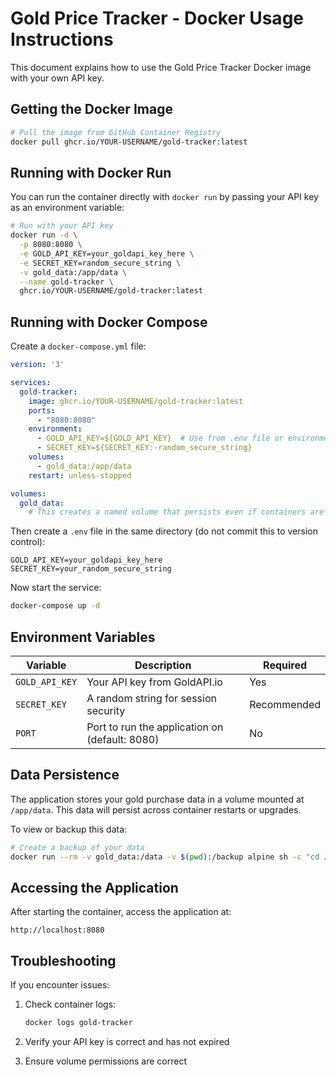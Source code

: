 # Gold Price Tracker - Docker Usage Instructions

This document explains how to use the Gold Price Tracker Docker image with your own API key.

## Getting the Docker Image

```bash
# Pull the image from GitHub Container Registry
docker pull ghcr.io/YOUR-USERNAME/gold-tracker:latest
```

## Running with Docker Run

You can run the container directly with `docker run` by passing your API key as an environment variable:

```bash
# Run with your API key
docker run -d \
  -p 8080:8080 \
  -e GOLD_API_KEY=your_goldapi_key_here \
  -e SECRET_KEY=random_secure_string \
  -v gold_data:/app/data \
  --name gold-tracker \
  ghcr.io/YOUR-USERNAME/gold-tracker:latest
```

## Running with Docker Compose

Create a `docker-compose.yml` file:

```yaml
version: '3'

services:
  gold-tracker:
    image: ghcr.io/YOUR-USERNAME/gold-tracker:latest
    ports:
      - "8080:8080"
    environment:
      - GOLD_API_KEY=${GOLD_API_KEY}  # Use from .env file or environment
      - SECRET_KEY=${SECRET_KEY:-random_secure_string}
    volumes:
      - gold_data:/app/data
    restart: unless-stopped

volumes:
  gold_data:
    # This creates a named volume that persists even if containers are removed
```

Then create a `.env` file in the same directory (do not commit this to version control):

```
GOLD_API_KEY=your_goldapi_key_here
SECRET_KEY=your_random_secure_string
```

Now start the service:

```bash
docker-compose up -d
```

## Environment Variables

| Variable | Description | Required |
|----------|-------------|----------|
| `GOLD_API_KEY` | Your API key from GoldAPI.io | Yes |
| `SECRET_KEY` | A random string for session security | Recommended |
| `PORT` | Port to run the application on (default: 8080) | No |

## Data Persistence

The application stores your gold purchase data in a volume mounted at `/app/data`. This data will persist across container restarts or upgrades.

To view or backup this data:

```bash
# Create a backup of your data
docker run --rm -v gold_data:/data -v $(pwd):/backup alpine sh -c "cd /data && tar czvf /backup/gold-data-backup.tar.gz ."
```

## Accessing the Application

After starting the container, access the application at:
```
http://localhost:8080
```

## Troubleshooting

If you encounter issues:

1. Check container logs:
   ```bash
   docker logs gold-tracker
   ```

2. Verify your API key is correct and has not expired

3. Ensure volume permissions are correct